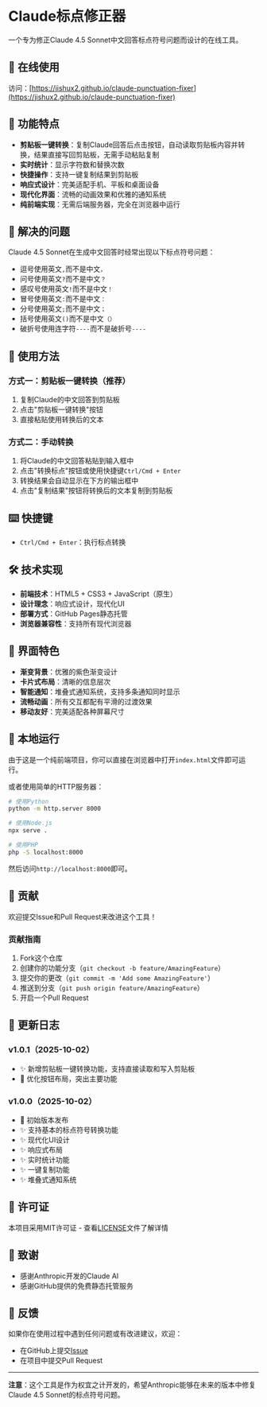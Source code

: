 # Claude标点修正器

一个专为修正Claude 4.5 Sonnet中文回答标点符号问题而设计的在线工具。

## 🚀 在线使用

访问：[https://jishux2.github.io/claude-punctuation-fixer](https://jishux2.github.io/claude-punctuation-fixer)

## 🎯 功能特点

- **剪贴板一键转换**：复制Claude回答后点击按钮，自动读取剪贴板内容并转换，结果直接写回剪贴板，无需手动粘贴复制
- **实时统计**：显示字符数和替换次数
- **快捷操作**：支持一键复制结果到剪贴板
- **响应式设计**：完美适配手机、平板和桌面设备
- **现代化界面**：流畅的动画效果和优雅的通知系统
- **纯前端实现**：无需后端服务器，完全在浏览器中运行

## 🔧 解决的问题

Claude 4.5 Sonnet在生成中文回答时经常出现以下标点符号问题：

- 逗号使用英文`,`而不是中文`，`
- 问号使用英文`?`而不是中文`？`
- 感叹号使用英文`!`而不是中文`！`
- 冒号使用英文`:`而不是中文`：`
- 分号使用英文`;`而不是中文`；`
- 括号使用英文`()`而不是中文`（）`
- 破折号使用连字符`----`而不是破折号`----`

## 📖 使用方法

### 方式一：剪贴板一键转换（推荐）

1. 复制Claude的中文回答到剪贴板
2. 点击"剪贴板一键转换"按钮
3. 直接粘贴使用转换后的文本

### 方式二：手动转换

1. 将Claude的中文回答粘贴到输入框中
2. 点击"转换标点"按钮或使用快捷键`Ctrl/Cmd + Enter`
3. 转换结果会自动显示在下方的输出框中
4. 点击"复制结果"按钮将转换后的文本复制到剪贴板

## ⌨️ 快捷键

- `Ctrl/Cmd + Enter`：执行标点转换

## 🛠️ 技术实现

- **前端技术**：HTML5 + CSS3 + JavaScript（原生）
- **设计理念**：响应式设计，现代化UI
- **部署方式**：GitHub Pages静态托管
- **浏览器兼容性**：支持所有现代浏览器

## 📱 界面特色

- **渐变背景**：优雅的紫色渐变设计
- **卡片式布局**：清晰的信息层次
- **智能通知**：堆叠式通知系统，支持多条通知同时显示
- **流畅动画**：所有交互都配有平滑的过渡效果
- **移动友好**：完美适配各种屏幕尺寸

## 🚀 本地运行

由于这是一个纯前端项目，你可以直接在浏览器中打开`index.html`文件即可运行。

或者使用简单的HTTP服务器：

```bash
# 使用Python
python -m http.server 8000

# 使用Node.js
npx serve .

# 使用PHP
php -S localhost:8000
```

然后访问`http://localhost:8000`即可。

## 🤝 贡献

欢迎提交Issue和Pull Request来改进这个工具！

### 贡献指南

1. Fork这个仓库
2. 创建你的功能分支（`git checkout -b feature/AmazingFeature`）
3. 提交你的更改（`git commit -m 'Add some AmazingFeature'`）
4. 推送到分支（`git push origin feature/AmazingFeature`）
5. 开启一个Pull Request

## 📝 更新日志

### v1.0.1（2025-10-02）
- ✨ 新增剪贴板一键转换功能，支持直接读取和写入剪贴板
- 🎨 优化按钮布局，突出主要功能

### v1.0.0（2025-10-02）
- 🎉 初始版本发布
- ✨ 支持基本的标点符号转换功能
- ✨ 现代化UI设计
- ✨ 响应式布局
- ✨ 实时统计功能
- ✨ 一键复制功能
- ✨ 堆叠式通知系统

## 📄 许可证

本项目采用MIT许可证 - 查看[LICENSE](LICENSE)文件了解详情

## 🙏 致谢

- 感谢Anthropic开发的Claude AI
- 感谢GitHub提供的免费静态托管服务

## 💬 反馈

如果你在使用过程中遇到任何问题或有改进建议，欢迎：

- 在GitHub上提交[Issue](../../issues)
- 在项目中提交Pull Request

---

**注意**：这个工具是作为权宜之计开发的，希望Anthropic能够在未来的版本中修复Claude 4.5 Sonnet的标点符号问题。
